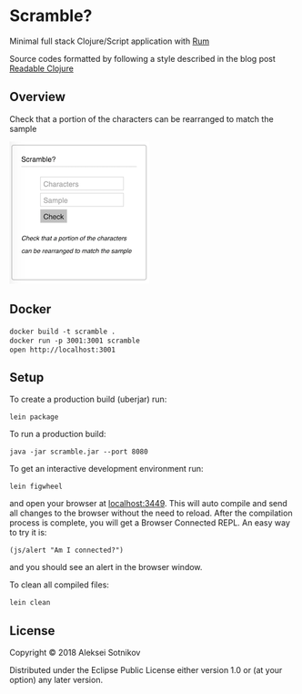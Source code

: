 # Scramble?

Minimal full stack Clojure/Script application with [Rum](https://github.com/tonsky/rum)

Source codes formatted by following a style described in the blog post [Readable Clojure](http://tonsky.me/blog/readable-clojure)

## Overview

Check that a portion of the characters can be rearranged to match the sample

![](pic/scramble.png)

## Docker
```
docker build -t scramble .
docker run -p 3001:3001 scramble
open http://localhost:3001
```

## Setup

To create a production build (uberjar) run:

    lein package

To run a production build:

    java -jar scramble.jar --port 8080

To get an interactive development environment run:

    lein figwheel

and open your browser at [localhost:3449](http://localhost:3449/).
This will auto compile and send all changes to the browser without the
need to reload. After the compilation process is complete, you will
get a Browser Connected REPL. An easy way to try it is:

    (js/alert "Am I connected?")

and you should see an alert in the browser window.

To clean all compiled files:

    lein clean

## License

Copyright © 2018 Aleksei Sotnikov

Distributed under the Eclipse Public License either version 1.0 or (at your option) any later version.
